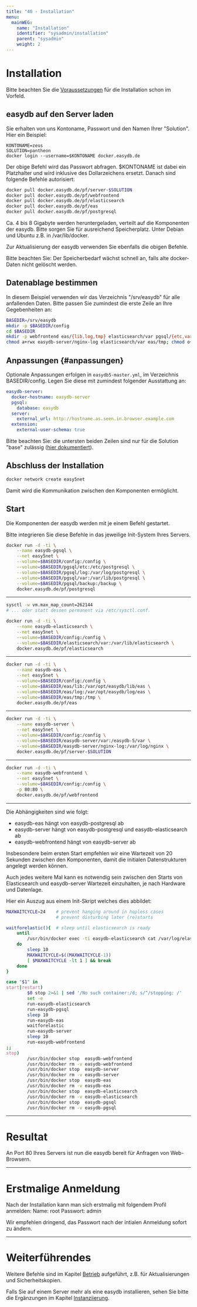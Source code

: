 ```yaml
---
title: "40 - Installation"
menu:
  mainWEG:
    name: "Installation"
    identifier: "sysadmin/installation"
    parent: "sysadmin"
    weight: 2
---
```

# Installation

Bitte beachten Sie die [Voraussetzungen](/de/sysadmin/requirements) für die Installation schon im Vorfeld.

## easydb auf den Server laden

Sie erhalten von uns Kontoname, Passwort und den Namen Ihrer "Solution". Hier ein Beispiel:

    KONTONAME=zeus
    SOLUTION=pantheon
    docker login --username=$KONTONAME docker.easydb.de

Der obige Befehl wird das Passwort abfragen. $KONTONAME ist dabei ein Platzhalter und wird inklusive des Dollarzeichens ersetzt. Danach sind folgende Befehle autorisiert:

```bash
docker pull docker.easydb.de/pf/server-$SOLUTION
docker pull docker.easydb.de/pf/webfrontend
docker pull docker.easydb.de/pf/elasticsearch
docker pull docker.easydb.de/pf/eas
docker pull docker.easydb.de/pf/postgresql
```

Ca. 4 bis 8 Gigabyte werden heruntergeladen, verteilt auf die Komponenten der easydb.
Bitte sorgen Sie für ausreichend Speicherplatz. Unter Debian und Ubuntu z.B. in /var/lib/docker.

Zur Aktualisierung der easydb verwenden Sie ebenfalls die obigen Befehle.

Bitte beachten Sie: Der Speicherbedarf wächst schnell an, falls alte docker-Daten nicht gelöscht werden.

## Datenablage bestimmen 

In diesem Beispiel verwenden wir das Verzeichnis "/srv/easydb" für alle anfallenden Daten. Bitte passen Sie zumindest die erste Zeile an Ihre Gegebenheiten an:

```bash
BASEDIR=/srv/easydb
mkdir -p $BASEDIR/config
cd $BASEDIR
mkdir -p webfrontend eas/{lib,log,tmp} elasticsearch/var pgsql/{etc,var,log,backup} easydb-server/{nginx-log,var}
chmod a+rwx easydb-server/nginx-log elasticsearch/var eas/tmp; chmod o+t eas/tmp
```

## Anpassungen {#anpassungen}

Optionale Anpassungen erfolgen in `easydb5-master.yml`, im Verzeichnis BASEDIR/config. Legen Sie diese mit zumindest folgender Ausstattung an:

```yaml
easydb-server:
  docker-hostname: easydb-server
  pgsql:
    database: easydb
  server:
    external_url: http://hostname.as.seen.in.browser.example.com
  extension:
    external-user-schema: true
```

Bitte beachten Sie: die untersten beiden Zeilen sind nur für die Solution "base" zulässig ([hier dokumentiert](../../solutions/base)).

## Abschluss der Installation

```bash
docker network create easy5net
```

Damit wird die Kommunikation zwischen den Komponenten ermöglicht.


## Start

Die Komponenten der easydb werden mit je einem Befehl gestartet.

Bitte integrieren Sie diese Befehle in das jeweilige Init-System Ihres Servers.

```bash
docker run -d -ti \
    --name easydb-pgsql \
    --net easy5net \
    --volume=$BASEDIR/config:/config \
    --volume=$BASEDIR/pgsql/etc:/etc/postgresql \
    --volume=$BASEDIR/pgsql/log:/var/log/postgresql \
    --volume=$BASEDIR/pgsql/var:/var/lib/postgresql \
    --volume=$BASEDIR/pgsql/backup:/backup \
    docker.easydb.de/pf/postgresql
```

---

```bash
sysctl -w vm.max_map_count=262144
# ... oder statt dessen permanent via /etc/sysctl.conf.

docker run -d -ti \
    --name easydb-elasticsearch \
    --net easy5net \
    --volume=$BASEDIR/config:/config \
    --volume=$BASEDIR/elasticsearch/var:/var/lib/elasticsearch \
    docker.easydb.de/pf/elasticsearch
```

---

```bash
docker run -d -ti \
    --name easydb-eas \
    --net easy5net \
    --volume=$BASEDIR/config:/config \
    --volume=$BASEDIR/eas/lib:/var/opt/easydb/lib/eas \
    --volume=$BASEDIR/eas/log:/var/opt/easydb/log/eas \
    --volume=$BASEDIR/eas/tmp:/tmp \
    docker.easydb.de/pf/eas
```

---

```bash
docker run -d -ti \
    --name easydb-server \
    --net easy5net \
    --volume=$BASEDIR/config:/config \
    --volume=$BASEDIR/easydb-server/var:/easydb-5/var \
    --volume=$BASEDIR/easydb-server/nginx-log:/var/log/nginx \
    docker.easydb.de/pf/server-$SOLUTION
```

---

```bash
docker run -d -ti \
    --name easydb-webfrontend \
    --net easy5net \
    --volume=$BASEDIR/config:/config \
    -p 80:80 \
    docker.easydb.de/pf/webfrontend
```

---

Die Abhängigkeiten sind wie folgt:

* easydb-eas hängt von easydb-postgresql ab
* easydb-server hängt von easydb-postgresql und easydb-elasticsearch ab
* easydb-webfrontend hängt von easydb-server ab


Insbesondere beim ersten Start empfehlen wir eine Wartezeit von 20 Sekunden zwischen den Komponenten, damit die initialen Datenstrukturen angelegt werden können.

Auch jedes weitere Mal kann es notwendig sein zwischen den Starts von Elasticsearch und easydb-server Wartezeit einzuhalten, je nach Hardware und Datenlage.

Hier ein Auszug aus einem Init-Skript welches dies abbildet:

```bash
MAXWAITCYCLE=24    # prevent hanging around in hopless cases
                   # prevent disturbing later (re)starts

waitforelastic(){  # sleep until elasticsearch is ready
    until
        /usr/bin/docker exec -ti easydb-elasticsearch cat /var/log/elasticsearch/docker-cluster.log 2>/dev/null |grep -q 'Cluster health status changed from .* to \[GREEN\]' 2>/dev/null
    do
        sleep 10
        MAXWAITCYCLE=$((MAXWAITCYCLE-1))
        [ $MAXWAITCYCLE -lt 1 ] && break
    done
}

case "$1" in
start|restart)
        $0 stop 2>&1 | sed '/No such container:/d; s/^/stopping: /'
        set -e
        run-easydb-elasticsearch
        run-easydb-pgsql
        sleep 10
        run-easydb-eas
        waitforelastic
        run-easydb-server
        sleep 10
        run-easydb-webfrontend
;;
stop)
        /usr/bin/docker stop  easydb-webfrontend
        /usr/bin/docker rm -v easydb-webfrontend
        /usr/bin/docker stop  easydb-server
        /usr/bin/docker rm -v easydb-server
        /usr/bin/docker stop  easydb-eas
        /usr/bin/docker rm -v easydb-eas
        /usr/bin/docker stop  easydb-elasticsearch
        /usr/bin/docker rm -v easydb-elasticsearch
        /usr/bin/docker stop  easydb-pgsql
        /usr/bin/docker rm -v easydb-pgsql
```

---

# Resultat

An Port 80 Ihres Servers ist nun die easydb bereit für Anfragen von Web-Browsern.

---

# Erstmalige Anmeldung

Nach der Installation kann man sich erstmalig mit folgendem Profil anmelden: 
Name: root Passwort: admin

Wir empfehlen dringend, das Passwort nach der intialen Anmeldung sofort zu ändern.

---

# Weiterführendes

Weitere Befehle sind im Kapitel [Betrieb](../betrieb) aufgeführt, z.B. für Aktualisierungen und Sicherheitskopien.

Falls Sie auf einem Server mehr als eine easydb installieren, sehen Sie bitte die Ergänzungen im Kapitel [Instanziierung](instances).

